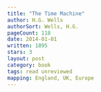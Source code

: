 ```yaml
---
title: "The Time Machine"
author: H.G. Wells
authorSort: Wells, H.G.
pageCount: 118
date: 2014-01-01
written: 1895
stars: 3
layout: post
category: book
tags: read unreviewed
mapping: England, UK, Europe
---
```

